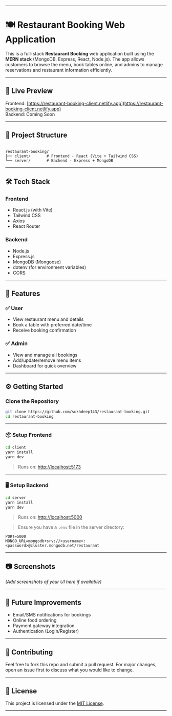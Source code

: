 

---


# 🍽️ Restaurant Booking Web Application

This is a full-stack **Restaurant Booking** web application built using the **MERN stack** (MongoDB, Express, React, Node.js). The app allows customers to browse the menu, book tables online, and admins to manage reservations and restaurant information efficiently.

---

## 🚀 Live Preview

Frontend: [https://restaurant-booking-client.netlify.app](https://restaurant-booking-client.netlify.app)  
Backend: Coming Soon

---

## 📁 Project Structure

```

restaurant-booking/
├── client/       # Frontend - React (Vite + Tailwind CSS)
└── server/       # Backend - Express + MongoDB

````

---

## 🛠 Tech Stack

### Frontend
- React.js (with Vite)
- Tailwind CSS
- Axios
- React Router

### Backend
- Node.js
- Express.js
- MongoDB (Mongoose)
- dotenv (for environment variables)
- CORS

---

## 🔑 Features

### ✅ User
- View restaurant menu and details
- Book a table with preferred date/time
- Receive booking confirmation

### ✅ Admin
- View and manage all bookings
- Add/update/remove menu items
- Dashboard for quick overview

---

## ⚙️ Getting Started

### Clone the Repository

```bash
git clone https://github.com/sukhdeep143/restaurant-booking.git
cd restaurant-booking
````

---

### 📦 Setup Frontend

```bash
cd client
yarn install
yarn dev
```

> Runs on: [http://localhost:5173](http://localhost:5173)

---

### 🖥️ Setup Backend

```bash
cd server
yarn install
yarn dev
```

> Runs on: [http://localhost:5000](http://localhost:5000)

> Ensure you have a `.env` file in the server directory:

```env
PORT=5000
MONGO_URL=mongodb+srv://<username>:<password>@cluster.mongodb.net/restaurant
```

---

## 📷 Screenshots

*(Add screenshots of your UI here if available)*

---

## 📌 Future Improvements

* Email/SMS notifications for bookings
* Online food ordering
* Payment gateway integration
* Authentication (Login/Register)

---

## 🙌 Contributing

Feel free to fork this repo and submit a pull request. For major changes, open an issue first to discuss what you would like to change.

---

## 📄 License

This project is licensed under the [MIT License](LICENSE).

---
